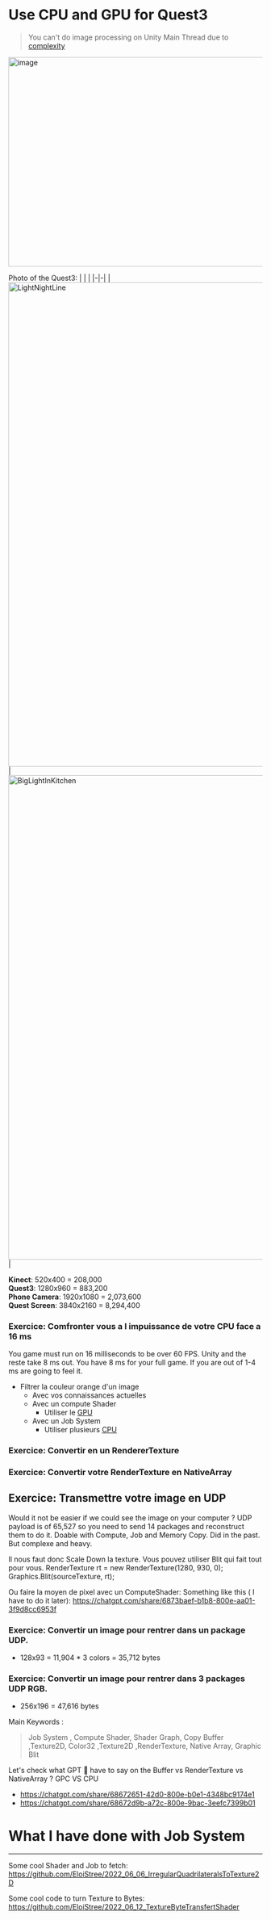 # Use CPU and GPU for Quest3 

> You can't do image processing on Unity Main Thread due to [complexity](https://github.com/EloiStree/HelloSharpForUnity3D/issues/49)

[<img width="740" height="415" alt="image" src="https://github.com/user-attachments/assets/3dcde71a-04cd-40fc-9670-f72e9d886c38" />](https://www.pcmag.com/news/what-is-8k-should-you-buy-a-new-tv-or-wait)

Photo of the Quest3:
| | |
|-|-|
|<img width="1280" height="960" alt="LightNightLine" src="https://github.com/user-attachments/assets/959f7be3-46d9-4276-9c87-b888903cf86e" />|<img width="1280" height="960" alt="BigLightInKitchen" src="https://github.com/user-attachments/assets/b1736f24-79f1-4891-b45d-0db2ea28090f" />|

**Kinect**: 520x400 = 208,000  
**Quest3**: 1280x960 = 883,200  
**Phone Camera**: 1920x1080 = 2,073,600  
**Quest Screen**: 3840x2160 = 8,294,400  

### Exercice: Comfronter vous a l impuissance de votre CPU face a 16 ms

You game must run on 16 milliseconds to be over 60 FPS.
Unity and the reste take 8 ms out. 
You have 8 ms for your full game. 
If you are out of 1-4 ms are going to feel it.

- Filtrer la couleur orange  d'un image
  - Avec vos connaissances actuelles
  - Avec un compute Shader
    - Utiliser le [GPU](https://youtu.be/Ge-g3xZ5bb8?t=18) 
  - Avec un Job System
    - Utiliser plusieurs [CPU](https://youtu.be/Ge-g3xZ5bb8?t=18) 
 
### Exercice: Convertir en un RendererTexture 


### Exercice: Convertir votre RenderTexture en NativeArray<Color32>



## Exercice: Transmettre votre image en UDP

Would it not be easier if we could see the image on your computer ?
UDP payload is of 65,527 so you need to send 14 packages and reconstruct them to do it.
Doable with Compute, Job and Memory Copy. Did in the past. But complexe and heavy.

Il nous faut donc Scale Down la texture.
Vous pouvez utiliser Blit qui fait tout pour vous.
RenderTexture rt = new RenderTexture(1280, 930, 0);
Graphics.Blit(sourceTexture, rt);

Ou faire la moyen de pixel avec un ComputeShader:
Something like this ( I have to do it later):
https://chatgpt.com/share/6873baef-b1b8-800e-aa01-3f9d8cc6953f


### Exercice: Convertir un image pour rentrer dans un package UDP.
- 128x93 = 11,904 * 3 colors = 35,712 bytes

### Exercice: Convertir un image pour rentrer dans 3 packages UDP RGB.
- 256x196 = 47,616 bytes

  

Main Keywords :
> Job System , Compute Shader, Shader Graph, Copy Buffer ,Texture2D, Color32 ,Texture2D ,RenderTexture, Native Array, Graphic Blit



Let's check what GPT 🤖 have to say on the Buffer vs RenderTexture vs NativeArray<Color32> ? GPC VS CPU
- https://chatgpt.com/share/68672651-42d0-800e-b0e1-4348bc9174e1
- https://chatgpt.com/share/68672d9b-a72c-800e-9bac-3eefc7399b01


# What I have done with Job System



----------------

Some cool Shader and Job to fetch:  
https://github.com/EloiStree/2022_06_06_IrregularQuadrilateralsToTexture2D  


Some cool code to turn Texture to Bytes:    
https://github.com/EloiStree/2022_06_12_TextureByteTransfertShader  

